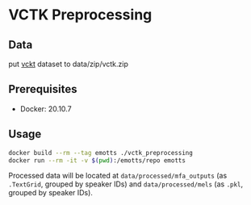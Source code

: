 # VCTK Preprocessing

## Data

put [vckt](https://datashare.is.ed.ac.uk/bitstream/handle/10283/3443/VCTK-Corpus-0.92.zip) dataset to data/zip/vctk.zip 

## Prerequisites

* Docker: 20.10.7

## Usage

```bash
docker build --rm --tag emotts ./vctk_preprocessing
docker run --rm -it -v $(pwd):/emotts/repo emotts
```

Processed data will be located at `data/processed/mfa_outputs` (as `.TextGrid`, grouped by speaker IDs) and `data/processed/mels` (as `.pkl`, grouped by speaker IDs).